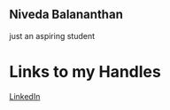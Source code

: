 ## Niveda Balananthan

just an aspiring student 

# **Links to my Handles**
[LinkedIn](https://www.linkedin.com/in/niveda-b/)
